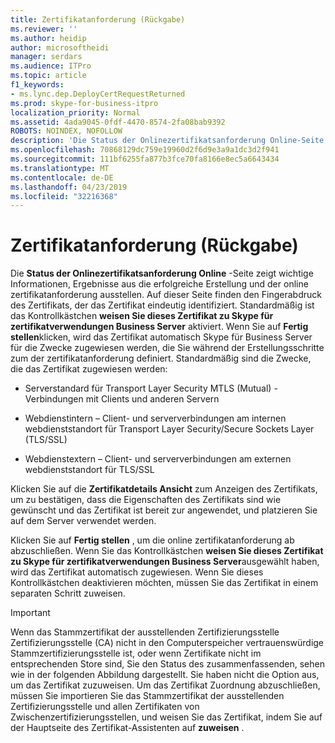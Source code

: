 ```yaml
---
title: Zertifikatanforderung (Rückgabe)
ms.reviewer: ''
ms.author: heidip
author: microsoftheidi
manager: serdars
ms.audience: ITPro
ms.topic: article
f1_keywords:
- ms.lync.dep.DeployCertRequestReturned
ms.prod: skype-for-business-itpro
localization_priority: Normal
ms.assetid: 4ada9045-0fdf-4470-8574-2fa08bab9392
ROBOTS: NOINDEX, NOFOLLOW
description: 'Die Status der Onlinezertifikatsanforderung Online-Seite zeigt wichtige Informationen, Ergebnisse aus die erfolgreiche Erstellung und der online zertifikatanforderung ausstellen. Auf dieser Seite finden den Fingerabdruck des Zertifikats, der das Zertifikat eindeutig identifiziert. Standardmäßig ist das Kontrollkästchen weisen dieses Zertifikat Skype für zertifikatverwendungen Business Server aktiviert. Wenn Sie auf "Fertig stellen" klicken, wird das Zertifikat automatisch Skype für Business Server für die Zwecke zugewiesen werden, die Sie während der Erstellungsschritte zum der zertifikatanforderung definiert. Standardmäßig sind die Zwecke, die das Zertifikat zugewiesen werden:'
ms.openlocfilehash: 70868129dc759e19960d2f6d9e3a9a1dc3d2f941
ms.sourcegitcommit: 111bf6255fa877b3fce70fa8166e8ec5a6643434
ms.translationtype: MT
ms.contentlocale: de-DE
ms.lasthandoff: 04/23/2019
ms.locfileid: "32216368"
---
```

# <a name="certificate-request-returned"></a>Zertifikatanforderung (Rückgabe)
 
Die **Status der Onlinezertifikatsanforderung Online** -Seite zeigt wichtige Informationen, Ergebnisse aus die erfolgreiche Erstellung und der online zertifikatanforderung ausstellen. Auf dieser Seite finden den Fingerabdruck des Zertifikats, der das Zertifikat eindeutig identifiziert. Standardmäßig ist das Kontrollkästchen **weisen Sie dieses Zertifikat zu Skype für zertifikatverwendungen Business Server** aktiviert. Wenn Sie auf **Fertig stellen**klicken, wird das Zertifikat automatisch Skype für Business Server für die Zwecke zugewiesen werden, die Sie während der Erstellungsschritte zum der zertifikatanforderung definiert. Standardmäßig sind die Zwecke, die das Zertifikat zugewiesen werden:
  
- Serverstandard für Transport Layer Security MTLS (Mutual) - Verbindungen mit Clients und anderen Servern
    
- Webdienstintern – Client- und serververbindungen am internen webdienststandort für Transport Layer Security/Secure Sockets Layer (TLS/SSL)
    
- Webdienstextern – Client- und serververbindungen am externen webdienststandort für TLS/SSL
    
Klicken Sie auf die **Zertifikatdetails Ansicht** zum Anzeigen des Zertifikats, um zu bestätigen, dass die Eigenschaften des Zertifikats sind wie gewünscht und das Zertifikat ist bereit zur angewendet, und platzieren Sie auf dem Server verwendet werden.
  
Klicken Sie auf **Fertig stellen** , um die online zertifikatanforderung ab abzuschließen. Wenn Sie das Kontrollkästchen **weisen Sie dieses Zertifikat zu Skype für zertifikatverwendungen Business Server**ausgewählt haben, wird das Zertifikat automatisch zugewiesen. Wenn Sie dieses Kontrollkästchen deaktivieren möchten, müssen Sie das Zertifikat in einem separaten Schritt zuweisen. 
  
> [!IMPORTANT]
> Wenn das Stammzertifikat der ausstellenden Zertifizierungsstelle Zertifizierungsstelle (CA) nicht in den Computerspeicher vertrauenswürdige Stammzertifizierungsstelle ist, oder wenn Zertifikate nicht im entsprechenden Store sind, Sie den Status des zusammenfassenden, sehen wie in der folgenden Abbildung dargestellt. Sie haben nicht die Option aus, um das Zertifikat zuzuweisen. Um das Zertifikat Zuordnung abzuschließen, müssen Sie importieren Sie das Stammzertifikat der ausstellenden Zertifizierungsstelle und allen Zertifikaten von Zwischenzertifizierungsstellen, und weisen Sie das Zertifikat, indem Sie auf der Hauptseite des Zertifikat-Assistenten auf **zuweisen** .
  

